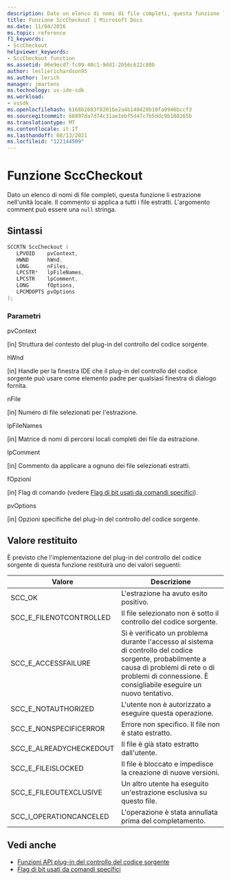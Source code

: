```yaml
---
description: Dato un elenco di nomi di file completi, questa funzione li estrazione nell'unità locale.
title: Funzione SccCheckout | Microsoft Docs
ms.date: 11/04/2016
ms.topic: reference
f1_keywords:
- SccCheckout
helpviewer_keywords:
- SccCheckout function
ms.assetid: 06e9ecd7-fc09-40c1-9dd1-2b56c622c80b
author: leslierichardson95
ms.author: lerich
manager: jmartens
ms.technology: vs-ide-sdk
ms.workload:
- vssdk
ms.openlocfilehash: 6168b2683f0201be2a4b140428b10fa9946bccf3
ms.sourcegitcommit: 68897da7d74c31ae1ebf5d47c7b5ddc9b108265b
ms.translationtype: MT
ms.contentlocale: it-IT
ms.lasthandoff: 08/13/2021
ms.locfileid: "122144509"
---
```

# <a name="scccheckout-function"></a>Funzione SccCheckout
Dato un elenco di nomi di file completi, questa funzione li estrazione nell'unità locale. Il commento si applica a tutti i file estratti. L'argomento comment può essere una `null` stringa.

## <a name="syntax"></a>Sintassi

```cpp
SCCRTN SccCheckout (
   LPVOID    pvContext,
   HWND      hWnd,
   LONG      nFiles,
   LPCSTR*   lpFileNames,
   LPCSTR    lpComment,
   LONG      fOptions,
   LPCMDOPTS pvOptions
);
```

### <a name="parameters"></a>Parametri
 pvContext

[in] Struttura del contesto del plug-in del controllo del codice sorgente.

 hWnd

[in] Handle per la finestra IDE che il plug-in del controllo del codice sorgente può usare come elemento padre per qualsiasi finestra di dialogo fornita.

 nFile

[in] Numero di file selezionati per l'estrazione.

 lpFileNames

[in] Matrice di nomi di percorsi locali completi dei file da estrazione.

 lpComment

[in] Commento da applicare a ognuno dei file selezionati estratti.

 fOpzioni

[in] Flag di comando (vedere [Flag di bit usati da comandi specifici](../extensibility/bitflags-used-by-specific-commands.md)).

 pvOptions

[in] Opzioni specifiche del plug-in del controllo del codice sorgente.

## <a name="return-value"></a>Valore restituito
 È previsto che l'implementazione del plug-in del controllo del codice sorgente di questa funzione restituirà uno dei valori seguenti:

|Valore|Descrizione|
|-----------|-----------------|
|SCC_OK|L'estrazione ha avuto esito positivo.|
|SCC_E_FILENOTCONTROLLED|Il file selezionato non è sotto il controllo del codice sorgente.|
|SCC_E_ACCESSFAILURE|Si è verificato un problema durante l'accesso al sistema di controllo del codice sorgente, probabilmente a causa di problemi di rete o di problemi di connessione. È consigliabile eseguire un nuovo tentativo.|
|SCC_E_NOTAUTHORIZED|L'utente non è autorizzato a eseguire questa operazione.|
|SCC_E_NONSPECIFICERROR|Errore non specifico. Il file non è stato estratto.|
|SCC_E_ALREADYCHECKEDOUT|Il file è già stato estratto dall'utente.|
|SCC_E_FILEISLOCKED|Il file è bloccato e impedisce la creazione di nuove versioni.|
|SCC_E_FILEOUTEXCLUSIVE|Un altro utente ha eseguito un'estrazione esclusiva su questo file.|
|SCC_I_OPERATIONCANCELED|L'operazione è stata annullata prima del completamento.|

## <a name="see-also"></a>Vedi anche
- [Funzioni API plug-in del controllo del codice sorgente](../extensibility/source-control-plug-in-api-functions.md)
- [Flag di bit usati da comandi specifici](../extensibility/bitflags-used-by-specific-commands.md)

